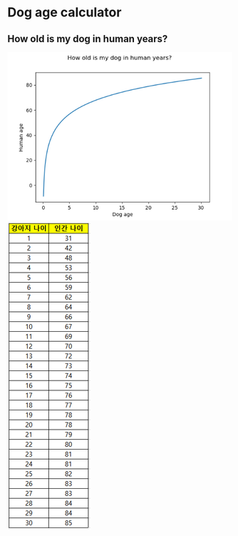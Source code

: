 # Dog age calculator

## How old is my dog in human years?

![screen shot](https://github.com/chobocho/dog_age/blob/master/doc/dog_age.png)  
![screen shot](https://github.com/chobocho/dog_age/blob/master/doc/dog_age_table.png)
